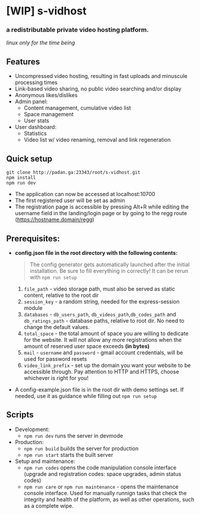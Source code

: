 # [WIP] s-vidhost

### a redistributable private video hosting platform.

*linux only for the time being*

## Features

* Uncompressed video hosting, resulting in fast uploads and minuscule processing times
* Link-based video sharing, no public video searching and/or display
* Anonymous likes/dislikes
* Admin panel:
  * Content management, cumulative video list
  * Space management
  * User stats
* User dashboard:
  * Statistics
  * Video list w/ video renaming, removal and link regeneration

## Quick setup

```shell
git clone http://padan.ga:23343/root/s-vidhost.git
npm install
npm run dev
```

* The application can now be accessed at localhost:10700
* The first registered user will be set as admin
* The registration page is accessible by pressing Alt+R while editing the username field in the landing/login page or by going to the regg route (https://hostname.domain/regg)

## Prerequisites:

* **config.json file in the root directory with the following contents:**

    > The config generator gets automatically launched after the initial installation. Be sure to fill everything in correctly! It can be rerun with `npm run setup`

    1. `file_path` - video storage path, must also be served as static content, relative to the root dir
    2. `session_key` - a random string, needed for the express-session module
    3. `databases` - `db_users_path`, `db_videos_path`,`db_codes_path` and `db_ratings_path` - database paths, relative to root dir. No need to change the default values.
    4. `total_space` - the total amount of space you are willing to dedicate for the website. It will not allow any more registrations when the amount of reserved user space exceeds **(in bytes)**
    5. `mail` - `username` and `password` - gmail account credentials, will be used for password resets
    6. `video_link_prefix` - set up the domain you want your website to be accessible through. Pay attention to HTTP and HTTPS, choose whichever is right for you!

* A config-example.json file is in the root dir with demo settings set. If needed, use it as guidance while filling out `npm run setup`

## Scripts

* Development:
  * ``npm run dev`` runs the server in devmode
* Production:
  * ``npm run build`` builds the server for production
  * ``npm run start`` starts the built server
* Setup and maintenance:
  * ``npm run codes`` opens the code manipulation console interface (upgrade and registration codes: space upgrades, admin status codes)
  * ``npm run care`` or ``npm run maintenance`` - opens the maintenance console interface. Used for manually runnign tasks that check the integrity and health of the platform, as well as other operations, such as a complete wipe.